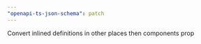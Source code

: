 ```yaml
---
"openapi-ts-json-schema": patch
---
```


Convert inlined definitions in other places then components prop
